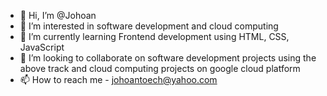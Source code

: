- 👋 Hi, I’m @Johoan
- 👀 I’m interested in software development and cloud computing
- 🌱 I’m currently learning Frontend development using HTML, CSS, JavaScript
- 💞️ I’m looking to collaborate on software development projects using the above track and cloud computing projects on google cloud platform
- 📫 How to reach me - johoantoech@yahoo.com

<!---
Johoan/Johoan is a ✨ special ✨ repository because its `README.md` (this file) appears on your GitHub profile.
You can click the Preview link to take a look at your changes.
--->
